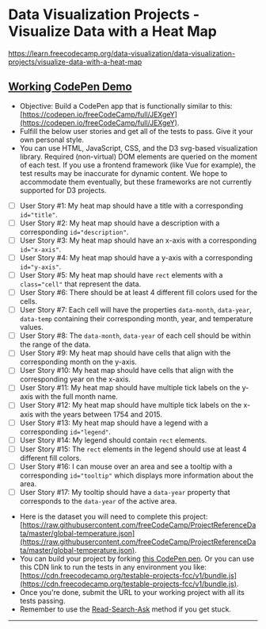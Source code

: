 # Data Visualization Projects - Visualize Data with a Heat Map  

https://learn.freecodecamp.org/data-visualization/data-visualization-projects/visualize-data-with-a-heat-map  


## [Working CodePen Demo](https://codepen.io/brimarq/full/PXpxqW/)

- Objective: Build a CodePen app that is functionally similar to this: [https://codepen.io/freeCodeCamp/full/JEXgeY](https://codepen.io/freeCodeCamp/full/JEXgeY).  
- Fulfill the below user stories and get all of the tests to pass. Give it your own personal style.  
- You can use HTML, JavaScript, CSS, and the D3 svg-based visualization library. Required (non-virtual) DOM elements are queried on the moment of each test. If you use a frontend framework (like Vue for example), the test results may be inaccurate for dynamic content. We hope to accommodate them eventually, but these frameworks are not currently supported for D3 projects.
- [ ] User Story #1: My heat map should have a title with a corresponding `id="title"`.
- [ ] User Story #2: My heat map should have a description with a corresponding `id="description"`.
- [ ] User Story #3: My heat map should have an x-axis with a corresponding `id="x-axis"`.
- [ ] User Story #4: My heat map should have a y-axis with a corresponding `id="y-axis"`.
- [ ] User Story #5: My heat map should have `rect` elements with a `class="cell"` that represent the data.
- [ ] User Story #6: There should be at least 4 different fill colors used for the cells.
- [ ] User Story #7: Each cell will have the properties `data-month`, `data-year`, `data-temp` containing their corresponding month, year, and temperature values.
- [ ] User Story #8: The `data-month`, `data-year` of each cell should be within the range of the data.
- [ ] User Story #9: My heat map should have cells that align with the corresponding month on the y-axis.
- [ ] User Story #10: My heat map should have cells that align with the corresponding year on the x-axis.
- [ ] User Story #11: My heat map should have multiple tick labels on the y-axis with the full month name.
- [ ] User Story #12: My heat map should have multiple tick labels on the x-axis with the years between 1754 and 2015.
- [ ] User Story #13: My heat map should have a legend with a corresponding `id="legend"`.
- [ ] User Story #14: My legend should contain `rect` elements.
- [ ] User Story #15: The `rect` elements in the legend should use at least 4 different fill colors.
- [ ] User Story #16: I can mouse over an area and see a tooltip with a corresponding `id="tooltip"` which displays more information about the area.
- [ ] User Story #17: My tooltip should have a `data-year` property that corresponds to the `data-year` of the active area.
- Here is the dataset you will need to complete this project: [https://raw.githubusercontent.com/freeCodeCamp/ProjectReferenceData/master/global-temperature.json](https://raw.githubusercontent.com/freeCodeCamp/ProjectReferenceData/master/global-temperature.json).
- You can build your project by forking [this CodePen pen](https://codepen.io/freeCodeCamp/pen/MJjpwO). Or you can use this CDN link to run the tests in any environment you like: [https://cdn.freecodecamp.org/testable-projects-fcc/v1/bundle.js](https://cdn.freecodecamp.org/testable-projects-fcc/v1/bundle.js).
- Once you're done, submit the URL to your working project with all its tests passing.
- Remember to use the [Read-Search-Ask](https://forum.freecodecamp.org/t/how-to-get-help-when-you-are-stuck/19514) method if you get stuck.

---
